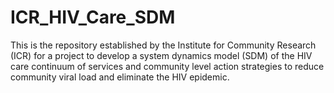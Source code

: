 # ICR_HIV_Care_SDM
This is the repository established by the Institute for Community Research (ICR) for a project to develop a system dynamics model (SDM) of the HIV care continuum of services and community level action strategies to reduce community viral load and eliminate the HIV epidemic.
